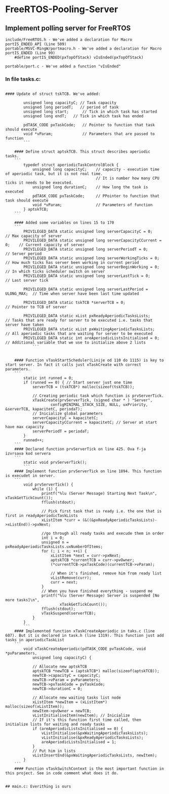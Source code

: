 # FreeRTOS-Pooling-Server
## Implement polling server for FreeRTOS

```
include/FreeRTOS.h - We've added a declaration for Macro portIS_ENDED_API (Line 509)
portable/MSVC-MingW/portmacro.h - We've added a declaration for Macro portIS_ENDED (Line 99)
	#define portIS_ENDED(pxTopOfStack) vIsEnded(pxTopOfStack)
	
portable/port.c - We've added a function "vIsEnded"
```
### In file tasks.c:
```
```
	#### Update of struct tskTCB. We've added:
```	
		unsigned long capacityC; // Task capacity
		unsigned long periodT;   // period of task
		unsigned long start;	  // Tick in which task has started
		unsigned long endT;   // Tick in which task has ended
		
		pdTASK_CODE pxTaskCode;   // Pointer to function that task should execute
		void *vParam;			  // Parameters that are passed to function
		```
		
	#### Define struct aptskTCB. This struct describes aperiodic tasks.
	```
		typedef struct aperiodicTaskControlBlock {
			unsigned long capacityC;	// capacity - execution time of aperiodic task, but it is not real time.
										// It is number how many CPU ticks it needs to be executed.
			unsigned long durationC;	// How long the task is executed
			pdTASK_CODE pxTaskCode;		// PPointer to function that task should execute
			void *vParam;				// Parameters of function
		} aptskTCB;
	```

	#### Added some variables on lines 15 to 170
	```
		PRIVILEGED_DATA static unsigned long serverCapacityC = 0;			// Max capacity of server
		PRIVILEGED_DATA static unsigned long serverCapacityCCurrent = 0;	// Current capacity of server
		PRIVILEGED_DATA static unsigned long serverPeriodT = 0;			// Server period
		PRIVILEGED_DATA static unsigned long serverWorkingTicks = 0;			// How much ticks has server been working in current period
		PRIVILEGED_DATA static unsigned long serverBeginWorking = 0;			// In which ticks scheduler switch on server
		PRIVILEGED_DATA static unsigned long serverLastTick = 0;			// Last server tick
		
		PRIVILEGED_DATA static unsigned long serverLastPeriod = ULONG_MAX;	// Time when server have been last time updated
		
		PRIVILEGED_DATA static tskTCB *serverTCB = 0;						// Pointer to TCB of server
		
		PRIVILEGED_DATA static xList pxReadyAperiodicTasksLists;		// Tasks that are ready for server to be executed i.e. tasks that server have taken
		PRIVILEGED_DATA static xList pxWaitingAperiodicTasksLists;		// All aperiodic tasks that are waiting for server to be executed
		PRIVILEGED_DATA static int areAperiodicListsInitialised = 0;	// Additional variable that we use to initialize above 2 lists
			```	
		

	#### Function vTaskStartScheduler(Linije od 110 do 1115) is key to start server. In fact it calls just xTaskCreate with correct parameters.
	```
		static int runned = 0;
		if (runned == 0) { // Start server just one time
			serverTCB = (tskTCB*) malloc(sizeof(tskTCB));
		
			// Creating periodic task which function is prvServerTick.
			xTaskCreate(prvServerTick, (signed char * ) "Server",
					configMINIMAL_STACK_SIZE, NULL, uxPriority, &serverTCB, kapacitetC, periodaT);
			// Inicialize global parameters
			serverCapacityC = kapacitetC;
			serverCapacityCCurrent = kapacitetC; // Server at start have max capacity
			serverPeriodT = periodaT;
		}
		runned++;
	```
	#### Declared function prvServerTick on line 425. Ova f-ja izvrsava kod servera
	```
		static void prvServerTick();
		```
	#### Implement function prvServerTick on line 1894. This function is execudet in server.
	```
		void prvServerTick() {
			while (1) {
				printf("%lu (Server Message) Starting Next Task\n", xTaskGetTickCount());
				fflush(stdout);
		
				// Pick first task that is ready i.e. the one that is first in readyAperiodicTaskLists
				xListItem *curr = (&((&pxReadyAperiodicTasksLists)->xListEnd))->pxNext;
		
				//go through all ready tasks and execude them in order
				int i = 0;
				unsigned n = pxReadyAperiodicTasksLists.uxNumberOfItems;
				for (; i < n; ++i) {
					xListItem *next = curr->pxNext;
					aptskTCB *currentTCB = curr->pvOwner;
					(*currentTCB->pxTaskCode)(currentTCB->vParam);
		
					// When it's finished, remove him from ready list
					vListRemove(curr);
					curr = next;
				}
				// When you have finished everything - suspend me
				printf("%lu (Server Message) Server is suspended [No more tasks]\n",
						xTaskGetTickCount());
				fflush(stdout);
				vTaskSuspend(serverTCB);
			}
		}
		```
	#### Implemented function xTaskCreateAperiodic in taks.c (line 607). But it is declared in task.h (line 1319). This function just add tasks in aperiodicTaskList
	```
		void xTaskCreateAperiodic(pdTASK_CODE pvTaskCode, void *pvParameters,
			unsigned long capacityC) {
		
			// Allocate new aptskTCB
			aptskTCB *newTCB = (aptskTCB*) malloc(sizeof(aptskTCB));
			newTCB->capacityC = capacityC;
			newTCB->vParam = pvParameters;
			newTCB->pxTaskCode = pvTaskCode;
			newTCB->durationC = 0;
		
			// Allocate new waiting tasks list node
			xListItem *newItem = (xListItem*) malloc(sizeof(xListItem));
			newItem->pvOwner = newTCB;
			vListInitialiseItem(newItem); // Inicialize
			// If it's this function first time called, then initialize lists for waiting and ready tasks
			if (areAperiodicListsInitialised == 0) {
				vListInitialise(&pxWaitingAperiodicTasksLists);
				vListInitialise(&pxReadyAperiodicTasksLists);
				areAperiodicListsInitialised = 1;
			}
			// Put him in lists
			vListInsertEnd(&pxWaitingAperiodicTasksLists, newItem);
		}
	```
	#### Function vTaskSwitchContext is the most important function in this project. See in code comment what does it do.
	
	
## main.c: Everithing is ours


